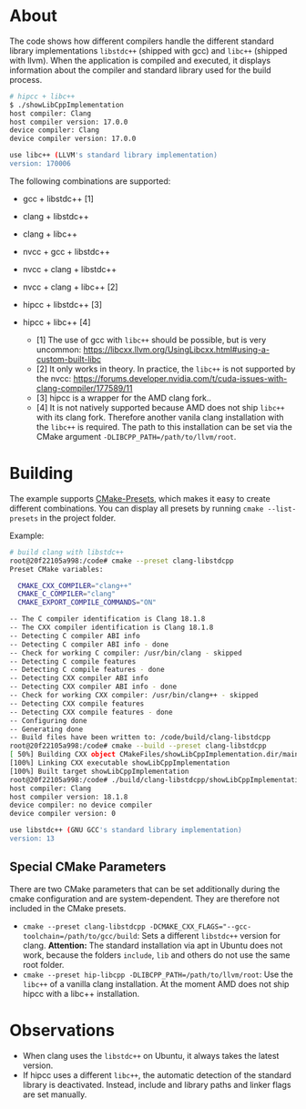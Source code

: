 # About

The code shows how different compilers handle the different standard library implementations `libstdc++` (shipped with gcc) and `libc++` (shipped with llvm). When the application is compiled and executed, it displays information about the compiler and standard library used for the build process.

```bash
# hipcc + libc++
$ ./showLibCppImplementation
host compiler: Clang
host compiler version: 17.0.0
device compiler: Clang
device compiler version: 17.0.0

use libc++ (LLVM's standard library implementation)
version: 170006
```

The following combinations are supported:

- gcc + libstdc++ [1]
- clang + libstdc++
- clang + libc++
- nvcc + gcc + libstdc++
- nvcc + clang + libstdc++
- nvcc + clang + libc++ [2]
- hipcc + libstdc++ [3]
- hipcc + libc++ [4]

  - [1] The use of gcc with `libc++` should be possible, but is very uncommon: https://libcxx.llvm.org/UsingLibcxx.html#using-a-custom-built-libc
  - [2] It only works in theory. In practice, the `libc++` is not supported by the nvcc: https://forums.developer.nvidia.com/t/cuda-issues-with-clang-compiler/177589/11
  - [3] hipcc is a wrapper for the AMD clang fork..
  - [4] It is not natively supported because AMD does not ship `libc++` with its clang fork. Therefore another vanila clang installation with the `libc++` is required. The path to this installation can be set via the CMake argument `-DLIBCPP_PATH=/path/to/llvm/root`.

# Building

The example supports [CMake-Presets](https://cmake.org/cmake/help/latest/manual/cmake-presets.7.html), which makes it easy to create different combinations. You can display all presets by running `cmake --list-presets` in the project folder.

Example:

```bash
# build clang with libstdc++
root@20f22105a998:/code# cmake --preset clang-libstdcpp
Preset CMake variables:

  CMAKE_CXX_COMPILER="clang++"
  CMAKE_C_COMPILER="clang"
  CMAKE_EXPORT_COMPILE_COMMANDS="ON"

-- The C compiler identification is Clang 18.1.8
-- The CXX compiler identification is Clang 18.1.8
-- Detecting C compiler ABI info
-- Detecting C compiler ABI info - done
-- Check for working C compiler: /usr/bin/clang - skipped
-- Detecting C compile features
-- Detecting C compile features - done
-- Detecting CXX compiler ABI info
-- Detecting CXX compiler ABI info - done
-- Check for working CXX compiler: /usr/bin/clang++ - skipped
-- Detecting CXX compile features
-- Detecting CXX compile features - done
-- Configuring done
-- Generating done
-- Build files have been written to: /code/build/clang-libstdcpp
root@20f22105a998:/code# cmake --build --preset clang-libstdcpp
[ 50%] Building CXX object CMakeFiles/showLibCppImplementation.dir/main.cpp.o
[100%] Linking CXX executable showLibCppImplementation
[100%] Built target showLibCppImplementation
root@20f22105a998:/code# ./build/clang-libstdcpp/showLibCppImplementation
host compiler: Clang
host compiler version: 18.1.8
device compiler: no device compiler
device compiler version: 0

use libstdc++ (GNU GCC's standard library implementation)
version: 13
```

## Special CMake Parameters

There are two CMake parameters that can be set additionally during the cmake configuration and are system-dependent. They are therefore not included in the CMake presets.

- `cmake --preset clang-libstdcpp -DCMAKE_CXX_FLAGS="--gcc-toolchain=/path/to/gcc/build`: Sets a different `libstdc++` version for clang. **Attention:** The standard installation via apt in Ubuntu does not work, because the folders `include`, `lib` and others do not use the same root folder.
- `cmake --preset hip-libcpp -DLIBCPP_PATH=/path/to/llvm/root`: Use the `libc++` of a vanilla clang installation. At the moment AMD does not ship hipcc with a libc++ installation.

# Observations

- When clang uses the `libstdc++` on Ubuntu, it always takes the latest version.
- If hipcc uses a different `libc++`, the automatic detection of the standard library is deactivated. Instead, include and library paths and linker flags are set manually.
